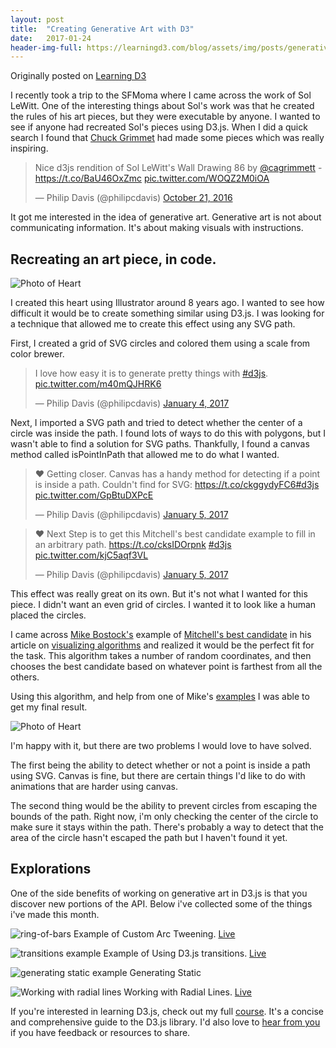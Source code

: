 ```yaml
---
layout: post
title:  "Creating Generative Art with D3"
date:   2017-01-24
header-img-full: https://learningd3.com/blog/assets/img/posts/generative-art/heart.gif
---
```


<div class="post-description">Originally posted on <a href="https://learningd3.com/blog">Learning D3</a></div>

I recently took a trip to the SFMoma where I came across the work of Sol LeWitt. One of the interesting things about Sol's work was that he created the rules of his art pieces, but they were executable by anyone. I wanted to see if anyone had recreated Sol's pieces using D3.js. When I did a quick search I found that [Chuck Grimmet](https://twitter.com/cagrimmett) had made some pieces which was really inspiring.

  <blockquote class="twitter-tweet tw-align-center" data-lang="en"><p lang="en" dir="ltr">Nice d3js rendition of Sol LeWitt&#39;s Wall Drawing 86 by <a href="https://twitter.com/cagrimmett">@cagrimmett</a> - <a href="https://t.co/BaU46OxZmc">https://t.co/BaU46OxZmc</a> <a href="https://t.co/WOQZ2M0iOA">pic.twitter.com/WOQZ2M0iOA</a></p>&mdash; Philip Davis (@philipcdavis) <a href="https://twitter.com/philipcdavis/status/789256091968245760">October 21, 2016</a></blockquote>
  <script async src="//platform.twitter.com/widgets.js" charset="utf-8"></script>


It got me interested in the idea of generative art.
Generative art is not about communicating information.
It's about making visuals with instructions.

## Recreating an art piece, in code.
<img class="fit" src="https://learningd3.com/blog/assets/img/posts/generative-art/heart-original.jpg" alt="Photo of Heart" />

I created this heart using Illustrator around 8 years ago. I wanted to see how difficult it would be to create something similar using D3.js. I was looking for a technique that allowed me to create this effect using any SVG path.

First, I created a grid of SVG circles and colored them using a scale from color brewer.
<blockquote class="twitter-tweet tw-align-center" data-lang="en"><p lang="en" dir="ltr">I love how easy it is to generate pretty things with <a href="https://twitter.com/hashtag/d3js?src=hash">#d3js</a>. <a href="https://t.co/m40mQJHRK6">pic.twitter.com/m40mQJHRK6</a></p>&mdash; Philip Davis (@philipcdavis) <a href="https://twitter.com/philipcdavis/status/816507173396041728">January 4, 2017</a></blockquote>
<script async src="//platform.twitter.com/widgets.js" charset="utf-8"></script>

Next, I imported a SVG path and tried to detect whether the center of a circle was inside the path. I found lots of ways to do this with polygons, but I wasn't able to find a solution for SVG paths. Thankfully, I found a canvas method called isPointInPath that allowed me to do what I wanted.

<blockquote class="twitter-tweet tw-align-center" data-lang="en"><p lang="en" dir="ltr">❤️ Getting closer. Canvas has a handy method for detecting if a point is inside a path. Couldn&#39;t find for SVG: <a href="https://t.co/ckggydyFC6">https://t.co/ckggydyFC6</a><a href="https://twitter.com/hashtag/d3js?src=hash">#d3js</a> <a href="https://t.co/GpBtuDXPcE">pic.twitter.com/GpBtuDXPcE</a></p>&mdash; Philip Davis (@philipcdavis) <a href="https://twitter.com/philipcdavis/status/816845636012081152">January 5, 2017</a></blockquote>
<script async src="//platform.twitter.com/widgets.js" charset="utf-8"></script>

<blockquote class="twitter-tweet tw-align-center" data-lang="en"><p lang="en" dir="ltr">❤️ Next Step is to get this Mitchell&#39;s best candidate example to fill in an arbitrary path. <a href="https://t.co/cksIDOrpnk">https://t.co/cksIDOrpnk</a> <a href="https://twitter.com/hashtag/d3js?src=hash">#d3js</a> <a href="https://t.co/kjC5aqf3VL">pic.twitter.com/kjC5aqf3VL</a></p>&mdash; Philip Davis (@philipcdavis) <a href="https://twitter.com/philipcdavis/status/817048601545146368">January 5, 2017</a></blockquote>
<script async src="//platform.twitter.com/widgets.js" charset="utf-8"></script>

This effect was really great on its own. But it's not what I wanted for this piece. I didn't want an even grid of circles. I wanted it to look like a human placed the circles.

I came across [Mike Bostock's](https://twitter.com/mbostock) example of [Mitchell's best candidate](https://bl.ocks.org/mbostock/d7bf3bd67d00ed79695b) in his article on [visualizing algorithms](https://bost.ocks.org/mike/algorithms/) and realized it would be the perfect fit for the task. This algorithm takes a number of random coordinates, and then chooses the best candidate based on whatever point is farthest from all the others.

Using this algorithm, and help from one of Mike's [examples](https://bl.ocks.org/mbostock/6224050) I was able to get my final result.

<img class="fit" src="https://learningd3.com/blog/assets/img/posts/generative-art/heart.gif" alt="Photo of Heart" />

I'm happy with it, but there are two problems I would love to have solved.

The first being the ability to detect whether or not a point is inside a path using SVG. Canvas is fine, but there are certain things I'd like to do with animations that are harder using canvas.

The second thing would be the ability to prevent circles from escaping the bounds of the path. Right now, i'm only checking the center of the circle to make sure it stays within the path. There's probably a way to detect that the area of the circle hasn't escaped the path but I haven't found it yet.

## Explorations
One of the side benefits of working on generative art in D3.js is that you discover new portions of the API. Below i've collected some of the things i've made this month.



<p class="post-img-description">
  <img class="fit" src="https://learningd3.com/blog/assets/img/posts/generative-art/ring-of-bars.gif" alt="ring-of-bars" />
  Example of Custom Arc Tweening.   
  <a href="http://bl.ocks.org/philipcdavis/dafa2489338f593c526a8f9978f0dee1">Live</a>
</p>

<p class="post-img-description">
  <img class="fit" src="https://learningd3.com/blog/assets/img/posts/generative-art/circle-tunnel.gif" alt="transitions example" />
  Example of Using D3.js transitions.
  <a href="http://bl.ocks.org/philipcdavis/b5224a272556fcb2d0c776b7a247ede4">Live</a>
</p>

<p class="post-img-description">
  <img class="fit" src="https://learningd3.com/blog/assets/img/posts/generative-art/static.gif" alt="generating static example" />
  Generating Static
</p>

<p class="post-img-description">
  <img class="fit" src="https://learningd3.com/blog/assets/img/posts/generative-art/moire.jpg" alt="Working with radial lines" />
  Working with Radial Lines.
  <a href="http://bl.ocks.org/philipcdavis/2b626bdef4133921615a5e4fbb921e70">Live</a>
</p>

If you're interested in learning D3.js, check out my full [course](https://learningd3.com). It's a concise and comprehensive guide to the D3.js library. I'd also love to [hear from you](https://twitter.com/philipcdavis) if you have feedback or resources to share.
